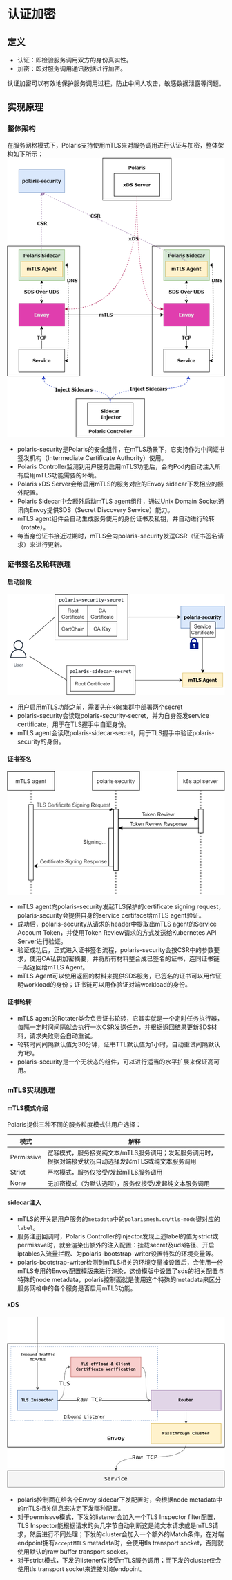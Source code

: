 # 认证加密
## 定义
- 认证：即检验服务调用双方的身份真实性。
- 加密：即对服务调用通讯数据进行加密。   

认证加密可以有效地保护服务调用过程，防止中间人攻击，敏感数据泄露等问题。
## 实现原理

### 整体架构
在服务网格模式下，Polaris支持使用mTLS来对服务调用进行认证与加密，整体架构如下所示：
![](图片/认证加密/mtls.png)
- polaris-security是Polaris的安全组件，在mTLS场景下，它支持作为中间证书签发机构（Intermediate Certificate Authority）使用。
- Polaris Controller监测到用户服务启用mTLS功能后，会向Pod内自动注入所有启用mTLS功能需要的环境。
- Polaris xDS Server会给启用mTLS的服务对应的Envoy sidecar下发相应的额外配置。
- Polaris Sidecar中会额外启动mTLS agent组件，通过Unix Domain Socket通讯向Envoy提供SDS（Secret Discovery Service）能力。
- mTLS agent组件会自动生成服务使用的身份证书及私钥，并自动进行轮转（rotate）。
- 每当身份证书接近过期时，mTLS会向polaris-security发送CSR（证书签名请求）来进行更新。  

### 证书签名及轮转原理

#### 启动阶段
![](图片/认证加密/certificate.png)
- 用户启用mTLS功能之前，需要先在k8s集群中部署两个secret
- polaris-security会读取polaris-security-secret，并为自身签发service certificate，用于在TLS握手中自证身份。
- mTLS agent会读取polaris-sidecar-secret，用于TLS握手中验证polaris-security的身份。

#### 证书签名
![](图片/认证加密/polaris-security.png)
- mTLS agent向polaris-security发起TLS保护的certificate signing request，polaris-security会提供自身的service certiface给mTLS agent验证。
- 成功后，polaris-security从请求的header中提取出mTLS agent的Service Account Token，并使用Token Review请求的方式发送给Kubernetes API Server进行验证。
- 验证成功后，正式进入证书签名流程，polaris-security会按CSR中的参数要求，使用CA私钥加密摘要，并将所有材料整合成已签名的证书，连同证书链一起返回给mTLS Agent。
- mTLS Agent可以使用返回的材料来提供SDS服务，已签名的证书可以用作证明workload的身份；证书链可以用作验证对端workload的身份。

#### 证书轮转
- mTLS agent的Rotater类会负责证书轮转，它其实就是一个定时任务执行器，每隔一定时间间隔就会执行一次CSR发送任务，并根据返回结果更新SDS材料，请求失败则会自动重试。
- 轮转时间间隔默认值为30分钟，证书TTL默认值为1小时，自动重试间隔默认为1秒。
- polaris-security是一个无状态的组件，可以进行适当的水平扩展来保证高可用。


### mTLS实现原理

#### mTLS模式介绍
Polaris提供三种不同的服务粒度模式供用户选择：

| 模式      | 解释 |
| ----------- | ----------- |
| Permissive      |宽容模式，服务接受纯文本/mTLS服务调用；发起服务调用时，根据对端接受状况自动选择发起mTLS或纯文本服务调用      |
| Strict   |严格模式，服务仅接受/发起mTLS服务调用        |
| None     |无加密模式（为默认选项），服务仅接受/发起纯文本服务调用|

#### sidecar注入
- mTLS的开关是用户服务的`metadata`中的`polarismesh.cn/tls-mode`键对应的`label`。
- 服务注册回调时，Polaris Controller的injector发现上述label的值为strict或permissve时，就会渲染出额外的注入配置：挂载secret及uds路径、开启iptables入流量拦截、为polaris-bootstrap-writer设置特殊的环境变量等。
- polaris-bootstrap-writer检测到mTLS相关的环境变量被设置后，会使用一份mTLS专用的Envoy配置模版来进行渲染，这份模版中设置了sds的相关配置与特殊的node metadata，polaris控制面就是使用这个特殊的metadata来区分服务网格中的各个服务是否启用mTLS功能。

#### xDS
![](图片/认证加密/inspector.png)
- polaris控制面在给各个Envoy sidecar下发配置时，会根据node metadata中的mTLS相关信息来决定下发哪种配置。
- 对于permissve模式，下发的listener会加入一个TLS Inspector filter配置，TLS Inspector能根据请求的头几字节自动判断这是纯文本请求或是mTLS请求，然后进行不同处理；下发的cluster会加入一个额外的Match条件，在对端endpoint拥有`acceptMTLS` metadata时，会使用tls transport socket，否则就使用默认的raw buffer transport socket。
- 对于strict模式，下发的listener仅接受mTLS服务调用；而下发的cluster仅会使用tls transport socket来连接对端endpoint。

